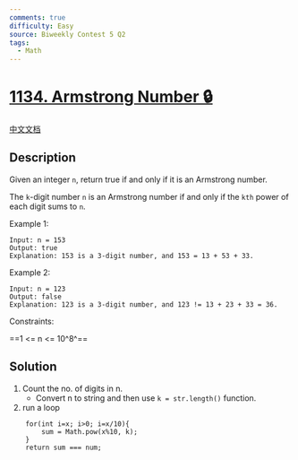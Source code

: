 ```yaml
---
comments: true
difficulty: Easy
source: Biweekly Contest 5 Q2
tags:
  - Math
---
```


<!-- problem:start -->

# [1134. Armstrong Number 🔒](https://leetcode.com/problems/armstrong-number)

[中文文档](/solution/1100-1199/1134.Armstrong%20Number/README.md)

## Description

<!-- description:start -->

Given an integer `n`, return true if and only if it is an Armstrong number.

The `k`-digit number `n` is an Armstrong number if and only if the `kth` power of each digit sums to `n`.

Example 1:

```
Input: n = 153
Output: true
Explanation: 153 is a 3-digit number, and 153 = 13 + 53 + 33.
```

Example 2:

```
Input: n = 123
Output: false
Explanation: 123 is a 3-digit number, and 123 != 13 + 23 + 33 = 36.
```

Constraints:

==1 <= n <= 10^8^==

<!-- description:end -->

## Solution

1. Count the no. of digits in n.
   - Convert n to string and then use `k = str.length()` function.
2. run a loop

```
    for(int i=x; i>0; i=x/10){
        sum = Math.pow(x%10, k);
    }
    return sum === num;
```
